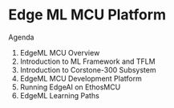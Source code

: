 # Edge ML MCU Platform

Agenda

1. EdgeML MCU Overview
2. Introduction to ML Framework and TFLM
3. Introduction to Corstone-300 Subsystem
4. EdgeML MCU Development Platform
5. Running EdgeAI on EthosMCU
6. EdgeML Learning Paths
